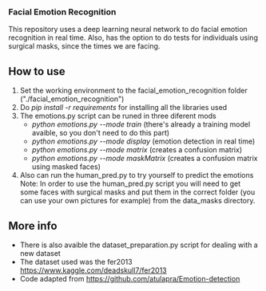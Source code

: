 ### Facial Emotion Recognition ###

This repository uses a deep learning neural network to do facial emotion recognition in real
time. Also, has the option to do tests for individuals using surgical masks, since the times
we are facing.

## How to use ##

1. Set the working environment to the facial_emotion_recognition folder ("./facial_emotion_recognition")
2. Do *pip install -r requirements* for installing all the libraries used
3. The emotions.py script can be runed in three diferent mods
    * *python emotions.py --mode train* (there's already a training model avaible, so you don't need to do this part)
    * *python emotions.py --mode display* (emotion detection in real time)
    * *python emotions.py --mode matrix* (creates a confusion matrix)
    * *python emotions.py --mode maskMatrix* (creates a confusion matrix using masked faces)
4. Also can run the human_pred.py to try yourself to predict the emotions 
Note: In order to use the human_pred.py script you will need to get some faces with surgical masks and put them in the correct
      folder (you can use your own pictures for example) from the data_masks directory.

## More info ##

* There is also avaible the dataset_preparation.py script for dealing with a new dataset
* The dataset used was the fer2013 <https://www.kaggle.com/deadskull7/fer2013>
* Code adapted from <https://github.com/atulapra/Emotion-detection>
